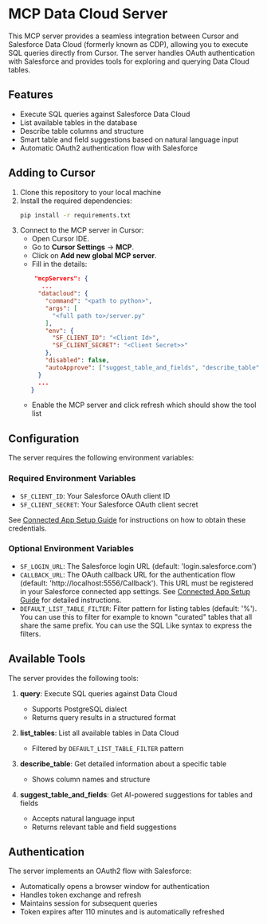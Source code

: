 # MCP Data Cloud Server

This MCP server provides a seamless integration between Cursor and Salesforce Data Cloud (formerly known as CDP), allowing you to execute SQL queries directly from Cursor. The server handles OAuth authentication with Salesforce and provides tools for exploring and querying Data Cloud tables.

## Features

- Execute SQL queries against Salesforce Data Cloud
- List available tables in the database
- Describe table columns and structure
- Smart table and field suggestions based on natural language input
- Automatic OAuth2 authentication flow with Salesforce

## Adding to Cursor

1. Clone this repository to your local machine
2. Install the required dependencies:
   ```bash
   pip install -r requirements.txt
   ```
3. Connect to the MCP server in Cursor:
   - Open Cursor IDE.
   - Go to **Cursor Settings** → **MCP**.
   - Click on **Add new global MCP server**.
   - Fill in the details:
   ```json
       "mcpServers": {
         ...
        "datacloud": {
          "command": "<path to python>",
          "args": [
            "<full path to>/server.py"
          ],
          "env": {
            "SF_CLIENT_ID": "<Client Id>",
            "SF_CLIENT_SECRET": "<Client Secret>>"
          },
          "disabled": false,
          "autoApprove": ["suggest_table_and_fields", "describe_table", "list_tables"]
        }
        ...
      }
   ```
   - Enable the MCP server and click refresh which should show the tool list

## Configuration

The server requires the following environment variables:

### Required Environment Variables

- `SF_CLIENT_ID`: Your Salesforce OAuth client ID
- `SF_CLIENT_SECRET`: Your Salesforce OAuth client secret

See [Connected App Setup Guide](CONNECTED_APP_SETUP.md) for instructions on how to obtain these credentials.

### Optional Environment Variables

- `SF_LOGIN_URL`: The Salesforce login URL (default: 'login.salesforce.com')
- `CALLBACK_URL`: The OAuth callback URL for the authentication flow (default: 'http://localhost:5556/Callback'). This URL must be registered in your Salesforce connected app settings. See [Connected App Setup Guide](CONNECTED_APP_SETUP.md) for detailed instructions.
- `DEFAULT_LIST_TABLE_FILTER`: Filter pattern for listing tables (default: '%'). You can use this to filter for example to known "curated" tables that all share the same prefix. You can use the SQL Like syntax to express the filters.

## Available Tools

The server provides the following tools:

1. **query**: Execute SQL queries against Data Cloud
   - Supports PostgreSQL dialect
   - Returns query results in a structured format

2. **list_tables**: List all available tables in Data Cloud
   - Filtered by `DEFAULT_LIST_TABLE_FILTER` pattern

3. **describe_table**: Get detailed information about a specific table
   - Shows column names and structure

4. **suggest_table_and_fields**: Get AI-powered suggestions for tables and fields
   - Accepts natural language input
   - Returns relevant table and field suggestions

## Authentication

The server implements an OAuth2 flow with Salesforce:
- Automatically opens a browser window for authentication
- Handles token exchange and refresh
- Maintains session for subsequent queries
- Token expires after 110 minutes and is automatically refreshed